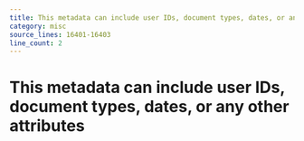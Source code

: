 ```yaml
---
title: This metadata can include user IDs, document types, dates, or any other attributes
category: misc
source_lines: 16401-16403
line_count: 2
---
```


# This metadata can include user IDs, document types, dates, or any other attributes

